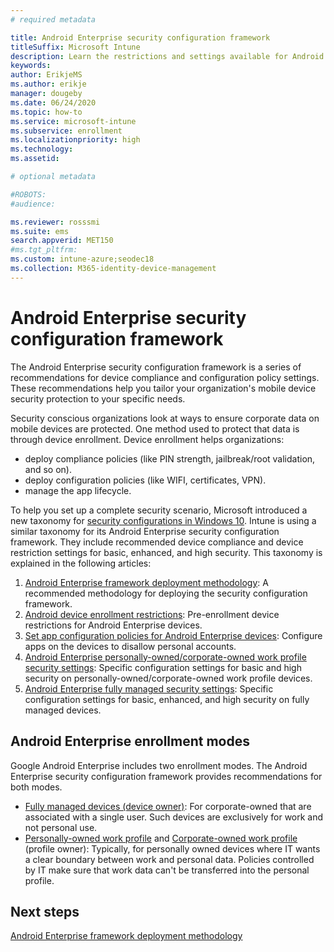 ```yaml
---
# required metadata

title: Android Enterprise security configuration framework
titleSuffix: Microsoft Intune
description: Learn the restrictions and settings available for Android Enterprise device basic and high security.
keywords:
author: ErikjeMS
ms.author: erikje
manager: dougeby
ms.date: 06/24/2020
ms.topic: how-to
ms.service: microsoft-intune
ms.subservice: enrollment
ms.localizationpriority: high
ms.technology:
ms.assetid: 

# optional metadata

#ROBOTS:
#audience:

ms.reviewer: rosssmi
ms.suite: ems
search.appverid: MET150
#ms.tgt_pltfrm:
ms.custom: intune-azure;seodec18
ms.collection: M365-identity-device-management
---
```


# Android Enterprise security configuration framework

The Android Enterprise security configuration framework is a series of recommendations for device compliance and configuration policy settings. These recommendations help you tailor your organization's mobile device security protection to your specific needs.

Security conscious organizations look at ways to ensure corporate data on mobile devices are protected. One method used to protect that data is through device enrollment. Device enrollment helps organizations:
- deploy compliance policies (like PIN strength, jailbreak/root validation, and so on).
- deploy configuration policies (like WIFI, certificates, VPN).
- manage the app lifecycle.

To help you set up a complete security scenario, Microsoft introduced a new taxonomy for [security configurations in Windows 10](https://aka.ms/secconframework). Intune is using a similar taxonomy for its Android Enterprise security configuration framework. They include recommended device compliance and device restriction settings for basic, enhanced, and high security. This taxonomy is explained in the following articles:

1. [Android Enterprise framework deployment methodology](framework-deployment-methodology.md): A recommended methodology for deploying the security configuration framework.
2. [Android device enrollment restrictions](device-enrollment-restrictions.md): Pre-enrollment device restrictions for Android Enterprise devices.
3. [Set app configuration policies for Android Enterprise devices](android-app-configuration-policies.md): Configure apps on the devices to disallow personal accounts.
4. [Android Enterprise personally-owned/corporate-owned work profile security settings](android-work-profile-security-settings.md): Specific configuration settings for basic and high security on personally-owned/corporate-owned work profile devices.
5. [Android Enterprise fully managed security settings](android-fully-managed-security-settings.md): Specific configuration settings for basic, enhanced, and high security on fully managed devices.

## Android Enterprise enrollment modes

Google Android Enterprise includes two  enrollment modes. The Android Enterprise security configuration framework provides recommendations for both modes.
- [Fully managed devices (device owner)](android-fully-managed-enroll.md): For corporate-owned that are associated with a single user. Such devices are  exclusively for work and not personal use.
- [Personally-owned work profile](android-work-profile-enroll.md) and [Corporate-owned work profile](android-corporate-owned-work-profile-enroll.md) (profile owner): Typically, for personally owned devices where IT wants a clear boundary between work and personal data. Policies controlled by IT make sure that work data can't be transferred into the personal profile.


## Next steps

[Android Enterprise framework deployment methodology](framework-deployment-methodology.md)